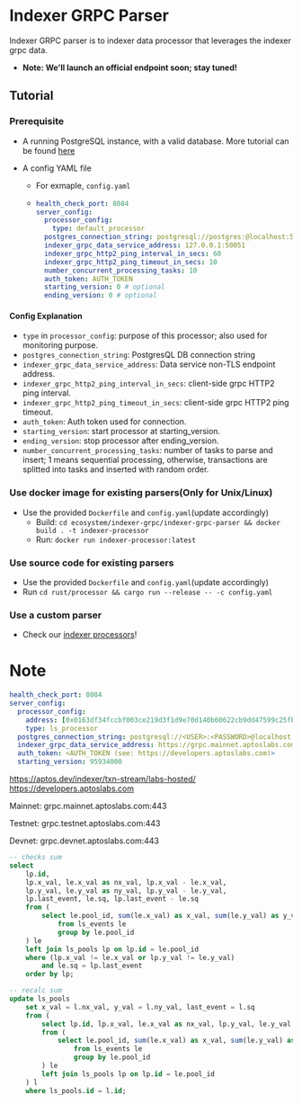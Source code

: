 # Indexer GRPC Parser

Indexer GRPC parser is to indexer data processor that leverages the indexer grpc data.

- **Note: We'll launch an official endpoint soon; stay tuned!**

## Tutorial

### Prerequisite

- A running PostgreSQL instance, with a valid database. More tutorial can be found [here](https://github.com/aptos-labs/aptos-core/tree/main/crates/indexer#postgres)

- A config YAML file
  - For exmaple, `config.yaml`
  - ```yaml
    health_check_port: 8084
    server_config:
      processor_config:
        type: default_processor
      postgres_connection_string: postgresql://postgres:@localhost:5432/postgres_v2
      indexer_grpc_data_service_address: 127.0.0.1:50051
      indexer_grpc_http2_ping_interval_in_secs: 60
      indexer_grpc_http2_ping_timeout_in_secs: 10
      number_concurrent_processing_tasks: 10
      auth_token: AUTH_TOKEN
      starting_version: 0 # optional
      ending_version: 0 # optional
    ```

#### Config Explanation

- `type` in `processor_config`: purpose of this processor; also used for monitoring purpose.
- `postgres_connection_string`: PostgresQL DB connection string
- `indexer_grpc_data_service_address`: Data service non-TLS endpoint address.
- `indexer_grpc_http2_ping_interval_in_secs`: client-side grpc HTTP2 ping interval.
- `indexer_grpc_http2_ping_timeout_in_secs`: client-side grpc HTTP2 ping timeout.
- `auth_token`: Auth token used for connection.
- `starting_version`: start processor at starting_version.
- `ending_version`: stop processor after ending_version.
- `number_concurrent_processing_tasks`: number of tasks to parse and insert; 1 means sequential processing, otherwise, transactions are splitted into tasks and inserted with random order.

### Use docker image for existing parsers(Only for **Unix/Linux**)

- Use the provided `Dockerfile` and `config.yaml`(update accordingly)
  - Build: `cd ecosystem/indexer-grpc/indexer-grpc-parser && docker build . -t indexer-processor`
  - Run: `docker run indexer-processor:latest`

### Use source code for existing parsers

- Use the provided `Dockerfile` and `config.yaml`(update accordingly)
- Run `cd rust/processor && cargo run --release -- -c config.yaml`

### Use a custom parser

- Check our [indexer processors](https://github.com/aptos-labs/aptos-indexer-processors)!


# Note

```yaml
health_check_port: 8084
server_config:
  processor_config:
    address: [0x0163df34fccbf003ce219d3f1d9e70d140b60622cb9dd47599c25fb2f797ba6e, 0x61d2c22a6cb7831bee0f48363b0eec92369357aece0d1142062f7d5d85c7bef8]
    type: ls_processor
  postgres_connection_string: postgresql://<USER>:<PASSWORD>@localhost:5432/<DB_NAME>
  indexer_grpc_data_service_address: https://grpc.mainnet.aptoslabs.com:443
  auth_token: <AUTH_TOKEN (see: https://developers.aptoslabs.com)>
  starting_version: 95934000
```
https://aptos.dev/indexer/txn-stream/labs-hosted/
https://developers.aptoslabs.com

Mainnet: grpc.mainnet.aptoslabs.com:443

Testnet: grpc.testnet.aptoslabs.com:443

Devnet: grpc.devnet.aptoslabs.com:443


```sql
-- checks sum
select 
	lp.id, 
	lp.x_val, le.x_val as nx_val, lp.x_val - le.x_val, 
	lp.y_val, le.y_val as ny_val, lp.y_val - le.y_val, 
	lp.last_event, le.sq, lp.last_event - le.sq 
	from (
		select le.pool_id, sum(le.x_val) as x_val, sum(le.y_val) as y_val, max(le.sq) as sq
			from ls_events le
			group by le.pool_id
	) le
	left join ls_pools lp on lp.id = le.pool_id
	where (lp.x_val != le.x_val or lp.y_val != le.y_val) 
		and le.sq = lp.last_event
	order by lp;
```

```sql
-- recalc sum
update ls_pools 
	set x_val = l.nx_val, y_val = l.ny_val, last_event = l.sq
	from (
		select lp.id, lp.x_val, le.x_val as nx_val, lp.y_val, le.y_val as ny_val, lp.last_event, le.sq 
		from (
			select le.pool_id, sum(le.x_val) as x_val, sum(le.y_val) as y_val, max(le.sq) as sq
				from ls_events le
				group by le.pool_id
		) le
		left join ls_pools lp on lp.id = le.pool_id
	) l
	where ls_pools.id = l.id;
```